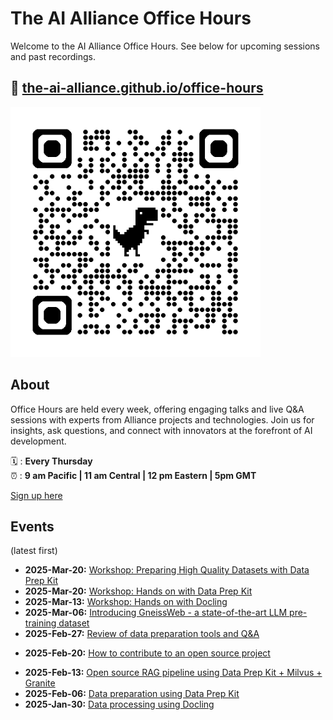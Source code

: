 # The AI Alliance Office Hours

Welcome to the AI Alliance Office Hours. See below for upcoming sessions and past recordings. 

## 🔗 [the-ai-alliance.github.io/office-hours](https://the-ai-alliance.github.io/office-hours/)

<img src="assets/qrcode_the-ai-alliance.github.io.png" width="400px">

## About

Office Hours are held every week, offering engaging talks and live Q&A sessions with experts from Alliance projects and technologies. Join us for insights, ask questions, and connect with innovators at the forefront of AI development.

🗓️ : **Every Thursday**  
⏰ : **9 am Pacific | 11 am Central | 12 pm Eastern | 5pm GMT**

[Sign up here](https://www.meetup.com/ibm-developer-sf-bay-area-meetup) 

## Events

(latest first)

- **2025-Mar-20:** [Workshop: Preparing High Quality Datasets with Data Prep Kit](events/2025-03-27__high-quality-dataset-with-dpk.md)
- **2025-Mar-20:** [Workshop: Hands on with Data Prep Kit](events/2025-03-20__data-prep-kit-hands-on.md)
- **2025-Mar-13:** [Workshop: Hands on with Docling](events/2025-03-13__docling-hands-on.md)
- **2025-Mar-06:** [Introducing GneissWeb -  a state-of-the-art LLM pre-training dataset](events/2025-03-06__gneissweb.md)
- **2025-Feb-27:** [Review of data preparation tools and Q&A](events/2025-02-27__data-prep-review.md)
+ **2025-Feb-20:** [How to contribute to an open source project](events/2025-02-20__contributing-open-source.md)
- **2025-Feb-13:** [Open source RAG pipeline using Data Prep Kit + Milvus + Granite](events/2025-02-13__RAG-dataprepkit-milvus-granite.md)
- **2025-Feb-06:** [Data preparation using Data Prep Kit](events/2025-02-06__data-prep-kit.md)
- **2025-Jan-30:** [Data processing using Docling](events/2025-01-30__docling.md)
